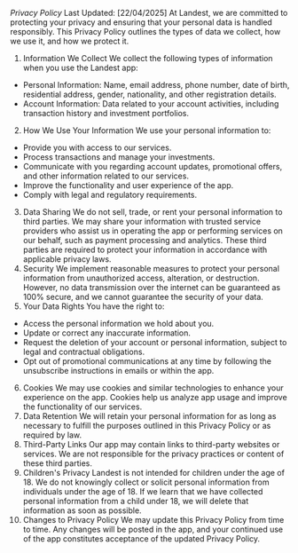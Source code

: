  *Privacy Policy*
Last Updated: [22/04/2025]
At Landest, we are committed to protecting your privacy and ensuring that your personal data is handled responsibly. This Privacy Policy outlines the types of data we collect, how we use it, and how we protect it.
1. Information We Collect
We collect the following types of information when you use the Landest app: 
- Personal Information: Name, email address, phone number, date of birth, residential address, gender, nationality, and other registration details. 
- Account Information: Data related to your account activities, including transaction history and investment portfolios.
2. How We Use Your Information
We use your personal information to: 
- Provide you with access to our services. 
- Process transactions and manage your investments. 
- Communicate with you regarding account updates, promotional offers, and other information related to our services. 
- Improve the functionality and user experience of the app. 
- Comply with legal and regulatory requirements.
3. Data Sharing
We do not sell, trade, or rent your personal information to third parties. We may share your information with trusted service providers who assist us in operating the app or performing services on our behalf, such as payment processing and analytics. These third parties are required to protect your information in accordance with applicable privacy laws.
4. Security
We implement reasonable measures to protect your personal information from unauthorized access, alteration, or destruction. However, no data transmission over the internet can be guaranteed as 100% secure, and we cannot guarantee the security of your data.
5. Your Data Rights
You have the right to: 
- Access the personal information we hold about you. 
- Update or correct any inaccurate information. 
- Request the deletion of your account or personal information, subject to legal and contractual obligations. 
- Opt out of promotional communications at any time by following the unsubscribe instructions in emails or within the app.
6. Cookies
We may use cookies and similar technologies to enhance your experience on the app. Cookies help us analyze app usage and improve the functionality of our services.
7. Data Retention
We will retain your personal information for as long as necessary to fulfill the purposes outlined in this Privacy Policy or as required by law.
8. Third-Party Links
Our app may contain links to third-party websites or services. We are not responsible for the privacy practices or content of these third parties.
9. Children's Privacy
Landest is not intended for children under the age of 18. We do not knowingly collect or solicit personal information from individuals under the age of 18. If we learn that we have collected personal information from a child under 18, we will delete that information as soon as possible.
10. Changes to Privacy Policy
We may update this Privacy Policy from time to time. Any changes will be posted in the app, and your continued use of the app constitutes acceptance of the updated Privacy Policy.
